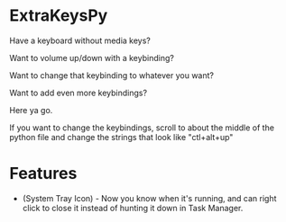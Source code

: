 # ExtraKeysPy
Have a keyboard without media keys? 

Want to volume up/down with a keybinding? 

Want to change that keybinding to whatever you want? 

Want to add even more keybindings? 

Here ya go.


If you want to change the keybindings, scroll to about the middle of the python file and change the strings that look like "ctl+alt+up"

# Features
- (System Tray Icon) - Now you know when it's running, and can right click to close it instead of hunting it down in Task Manager.
